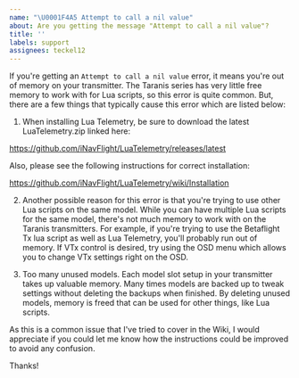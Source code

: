 ```yaml
---
name: "\U0001F4A5 Attempt to call a nil value"
about: Are you getting the message "Attempt to call a nil value"?
title: ''
labels: support
assignees: teckel12
---
```


If you're getting an `Attempt to call a nil value` error, it means you're out of memory on your transmitter.  The Taranis series has very little free memory to work with for Lua scripts, so this error is quite common.  But, there are a few things that typically cause this error which are listed below:

1) When installing Lua Telemetry, be sure to download the latest LuaTelemetry.zip linked here:

https://github.com/iNavFlight/LuaTelemetry/releases/latest

Also, please see the following instructions for correct installation:

https://github.com/iNavFlight/LuaTelemetry/wiki/Installation

2) Another possible reason for this error is that you're trying to use other Lua scripts on the same model. While you can have multiple Lua scripts for the same model, there's not much memory to work with on the Taranis transmitters. For example, if you're trying to use the Betaflight Tx lua script as well as Lua Telemetry, you'll probably run out of memory.  If VTx control is desired, try using the OSD menu which allows you to change VTx settings right on the OSD.

3) Too many unused models. Each model slot setup in your transmitter takes up valuable memory.  Many times models are backed up to tweak settings without deleting the backups when finished.  By deleting unused models, memory is freed that can be used for other things, like Lua scripts.

As this is a common issue that I've tried to cover in the Wiki, I would appreciate if you could let me know how the instructions could be improved to avoid any confusion.

Thanks!